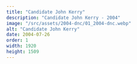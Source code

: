 ```yaml
---
title: "Candidate John Kerry"
description: "Candidate John Kerry - 2004"
image: "/src/assets/2004-dnc/01_2004-dnc.webp"
alt: "Candidate John Kerry"
date: 2004-07-26
order: 1
width: 1920
height: 1509
---
```

